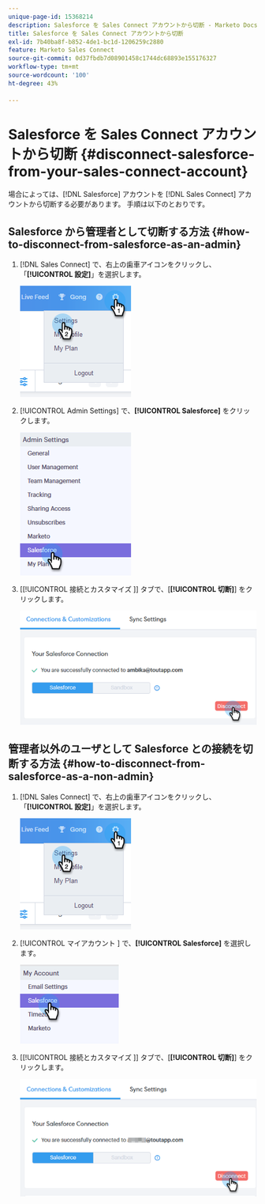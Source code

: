```yaml
---
unique-page-id: 15368214
description: Salesforce を Sales Connect アカウントから切断 - Marketo Docs - 製品ドキュメント
title: Salesforce を Sales Connect アカウントから切断
exl-id: 7b40ba8f-b852-4de1-bc1d-1206259c2880
feature: Marketo Sales Connect
source-git-commit: 0d37fbdb7d08901458c1744dc68893e155176327
workflow-type: tm+mt
source-wordcount: '100'
ht-degree: 43%

---
```


# Salesforce を Sales Connect アカウントから切断 {#disconnect-salesforce-from-your-sales-connect-account}

場合によっては、[!DNL  Salesforce] アカウントを [!DNL Sales Connect] アカウントから切断する必要があります。 手順は以下のとおりです。

## Salesforce から管理者として切断する方法 {#how-to-disconnect-from-salesforce-as-an-admin}

1. [!DNL Sales Connect] で、右上の歯車アイコンをクリックし、「**[!UICONTROL 設定]**」を選択します。

   ![](assets/one-1.png)

1. [!UICONTROL  Admin Settings] で、**[!UICONTROL Salesforce]** をクリックします。

   ![](assets/six-1.png)

1. [[!UICONTROL  接続とカスタマイズ ]] タブで、[**[!UICONTROL 切断]**] をクリックします。

   ![](assets/seven-1.png)

## 管理者以外のユーザとして Salesforce との接続を切断する方法 {#how-to-disconnect-from-salesforce-as-a-non-admin}

1. [!DNL  Sales Connect] で、右上の歯車アイコンをクリックし、「**[!UICONTROL 設定]**」を選択します。

   ![](assets/one-1.png)

1. [!UICONTROL  マイアカウント ] で、**[!UICONTROL Salesforce]** を選択します。

   ![](assets/two-1.png)

1. [[!UICONTROL  接続とカスタマイズ ]] タブで、[**[!UICONTROL 切断]**] をクリックします。

   ![](assets/3333.png)
